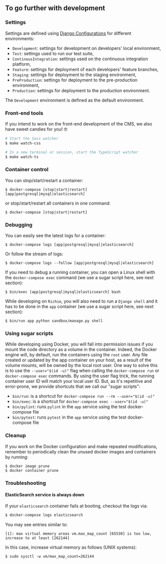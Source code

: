 ## To go further with development

### Settings

Settings are defined using [Django
Configurations](https://django-configurations.readthedocs.io/en/stable/) for
different environments:

- `Development`: settings for development on developers' local environment,
- `Test`: settings used to run our test suite,
- `ContinousIntegration`: settings used on the continuous integration platform,
- `Feature`: settings for deployment of each developers' feature branches,
- `Staging`: settings for deployment to the staging environment,
- `PreProduction`: settings for deployment to the pre-production environment,
- `Production`: settings for deployment to the production environment.

The `Development` environment is defined as the default environment.

### Front-end tools

If you intend to work on the front-end development of the CMS, we also have
sweet candies for you! 🤓

```bash
# Start the Sass watcher
$ make watch-css

# In a new terminal or session, start the TypeScript watcher
$ make watch-ts
```

### Container control

You can stop/start/restart a container:

    $ docker-compose [stop|start|restart] [app|postgresql|mysql|elasticsearch]

or stop/start/restart all containers in one command:

    $ docker-compose [stop|start|restart]

### Debugging

You can easily see the latest logs for a container:

    $ docker-compose logs [app|postgresql|mysql|elasticsearch]

Or follow the stream of logs:

    $ docker-compose logs --follow [app|postgresql|mysql|elasticsearch]

If you need to debug a running container, you can open a Linux shell with the
`docker-compose exec` command (we use a sugar script here, see next section):

    $ bin/exec [app|postgresql|mysql|elasticsearch] bash

While developing on `Richie`, you will also need to run a `Django shell` and it
has to be done in the `app` container (we use a sugar script here, see next
section):

    $ bin/run app python sandbox/manage.py shell

### Using sugar scripts

While developing using Docker, you will fall into permission issues if you mount
the code directory as a volume in the container. Indeed, the Docker engine will,
by default, run the containers using the `root` user. Any file created or
updated by the app container on your host, as a result of the volume mounts,
will be owned by the local root user. One way to solve this is to use the
`--user="$(id -u)"` flag when calling the `docker-compose run` or
`docker-compose exec` commands. By using the user flag trick, the running
container user ID will match your local user ID. But, as it's repetitive and
error-prone, we provide shortcuts that we call our "sugar scripts":

- `bin/run`: is a shortcut for `docker-compose run --rm --user="$(id -u)"`
- `bin/exec`: is a shortcut for `docker-compose exec --user="$(id -u)"`
- `bin/pylint`: runs `pylint` in the `app` service using the test docker-compose
  file
- `bin/pytest`: runs `pytest` in the `app` service using the test docker-compose
  file

### Cleanup

If you work on the Docker configuration and make repeated modifications,
remember to periodically clean the unused docker images and containers by
running:

    $ docker image prune
    $ docker container prune

### Troubleshooting

#### ElasticSearch service is always down

If your `elasticsearch` container fails at booting, checkout the logs via:

```bash
$ docker-compose logs elasticsearch
```

You may see entries similar to:

```
[1]: max virtual memory areas vm.max_map_count [65530] is too low, increase to at least [262144]
```

In this case, increase virtual memory as follows (UNIX systems):

```
$ sudo sysctl -w vm/max_map_count=262144
```
